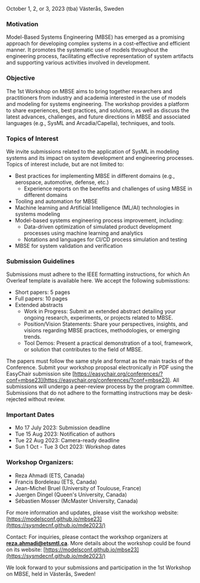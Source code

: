 October 1, 2, or 3, 2023 (tba)
Västerås, Sweden


### Motivation

Model-Based Systems Engineering (MBSE) has emerged as a promising approach for developing complex systems in a cost-effective and efficient manner. It promotes the systematic use of models throughout the engineering process, facilitating effective representation of system artifacts and supporting various activities involved in development.

### Objective
The 1st Workshop on MBSE aims to bring together researchers and practitioners from industry and academia interested in the use of models and modeling for systems engineering. The workshop provides a platform to share experiences, best practices, and solutions, as well as discuss the latest advances, challenges, and future directions in MBSE and associated languages (e.g., SysML and Arcadia/Capella), techniques, and tools.

### Topics of Interest
We invite submissions related to the application of SysML in modeling systems and its impact on system development and engineering processes. Topics of interest include, but are not limited to:

- Best practices for implementing MBSE in different domains (e.g., aerospace, automotive, defense, etc.) 
     + Experience reports on the benefits and challenges of using MBSE in different domains
- Tooling and automation for MBSE
- Machine learning and Artificial Intelligence (ML/AI) technologies in systems modeling
- Model-based systems engineering process improvement, including:
     + Data-driven optimization of simulated product development processes using machine learning and analytics 
     + Notations and languages for CI/CD process simulation and testing 
- MBSE for system validation and verification


### Submission Guidelines
Submissions must adhere to the IEEE formatting instructions, for which An Overleaf template is available here. We accept the following submisstions:
- Short papers: 5 pages  
- Full papers: 10 pages 
- Extended abstracts
     + Work in Progress: Submit an extended abstract detailing your ongoing research, experiments, or projects related to MBSE. 
     + Position/Vision Statements: Share your perspectives, insights, and visions regarding MBSE practices, methodologies, or emerging trends. 
     + Tool Demos: Present a practical demonstration of a tool, framework, or solution that contributes to the field of MBSE.

The papers must follow the same style and format as the main tracks of the Conference. Submit your workshop proposal electronically in PDF using the EasyChair submission site [https://easychair.org/conferences/?conf=mbse23](https://easychair.org/conferences/?conf=mbse23). All submissions will undergo a peer-review process by the program committee. Submissions that do not adhere to the formatting instructions may be desk-rejected without review.


### Important Dates
  - Mo 17 July 2023: Submission deadline
  - Tue 15 Aug 2023: Notification of authors
  - Tue 22 Aug 2023: Camera-ready deadline
  - Sun 1 Oct - Tue 3 Oct 2023: Workshop dates


### Workshop Organizers:
- Reza Ahmadi (ETS, Canada)
- Francis Bordeleau (ETS, Canada)
- Jean-Michel Bruel (University of Toulouse, France)
- Juergen Dingel (Queen's University, Canada)
- Sébastien Mosser (McMaster University, Canada)


For more information and updates, please visit the workshop website: [https://modelsconf.github.io/mbse23](https://sysmdecnf.github.io/mde2023/)

Contact:
For inquiries, please contact the workshop organizers at **reza.ahmadi@etsmtl.ca**. More details about the workshop could be found on its website: [https://modelsconf.github.io/mbse23](https://sysmdecnf.github.io/mde2023/)


We look forward to your submissions and participation in the 1st Workshop on MBSE, held in Västerås, Sweden!
